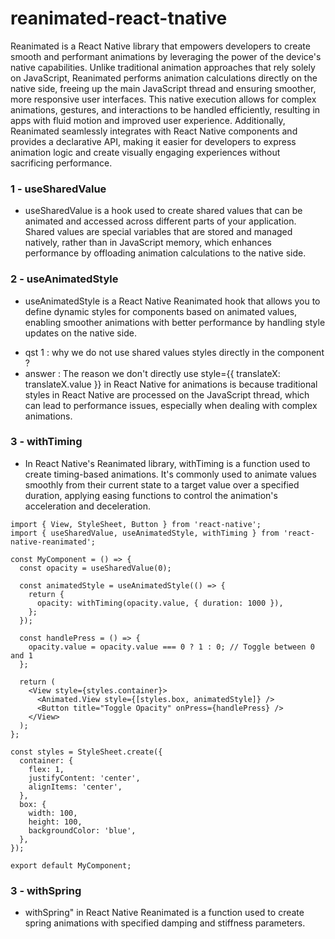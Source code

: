 # reanimated-react-tnative

Reanimated is a React Native library that empowers developers to create smooth and performant animations by leveraging the power of the device's native capabilities. Unlike traditional animation approaches that rely solely on JavaScript, Reanimated performs animation calculations directly on the native side, freeing up the main JavaScript thread and ensuring smoother, more responsive user interfaces. This native execution allows for complex animations, gestures, and interactions to be handled efficiently, resulting in apps with fluid motion and improved user experience. Additionally, Reanimated seamlessly integrates with React Native components and provides a declarative API, making it easier for developers to express animation logic and create visually engaging experiences without sacrificing performance.

### 1 - useSharedValue

- useSharedValue is a hook used to create shared values that can be animated and accessed across different parts of your application. Shared values are special variables that are stored and managed natively, rather than in JavaScript memory, which enhances performance by offloading animation calculations to the native side.

### 2 - useAnimatedStyle

- useAnimatedStyle is a React Native Reanimated hook that allows you to define dynamic styles for components based on animated values, enabling smoother animations with better performance by handling style updates on the native side.

* qst 1 : why we do not use shared values styles directly in the component ?
* answer : The reason we don't directly use style={{ translateX: translateX.value }} in React Native for animations is because traditional styles in React Native are processed on the JavaScript thread, which can lead to performance issues, especially when dealing with complex animations.

### 3 - withTiming

- In React Native's Reanimated library, withTiming is a function used to create timing-based animations. It's commonly used to animate values smoothly from their current state to a target value over a specified duration, applying easing functions to control the animation's acceleration and deceleration.

```import React from 'react';
import { View, StyleSheet, Button } from 'react-native';
import { useSharedValue, useAnimatedStyle, withTiming } from 'react-native-reanimated';

const MyComponent = () => {
  const opacity = useSharedValue(0);

  const animatedStyle = useAnimatedStyle(() => {
    return {
      opacity: withTiming(opacity.value, { duration: 1000 }),
    };
  });

  const handlePress = () => {
    opacity.value = opacity.value === 0 ? 1 : 0; // Toggle between 0 and 1
  };

  return (
    <View style={styles.container}>
      <Animated.View style={[styles.box, animatedStyle]} />
      <Button title="Toggle Opacity" onPress={handlePress} />
    </View>
  );
};

const styles = StyleSheet.create({
  container: {
    flex: 1,
    justifyContent: 'center',
    alignItems: 'center',
  },
  box: {
    width: 100,
    height: 100,
    backgroundColor: 'blue',
  },
});

export default MyComponent;
```

### 3 - withSpring

- withSpring" in React Native Reanimated is a function used to create spring animations with specified damping and stiffness parameters.
